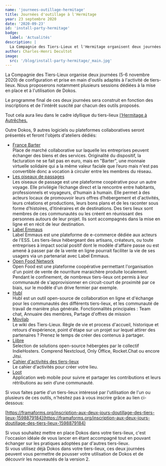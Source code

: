 ```yaml
---
name: 'journees-outillage-hermitage'
title: Journées d'outillage à l'Hermitage
year: 23 septembre 2020
date: '2020-09-23'
id: 'install-party-hermitage'
badge:
  label: 'Actualités'
description: |
  La Compagnie des Tiers-Lieux et l'Hermitage organisent deux journées - 5 et 6 novembre 2020 - consacrées à l'outillage des tiers-lieux pendant lesquelles vous pouvez venir découvrir Dokos.
author: Charles-Henri Decultot
image:
  src: '/blog/install-party-hermitage/_main.jpg'
---
```


La Compagnie des Tiers-Lieux organise deux journées (5-6 novembre 2020) de configuration et prise en main d'outils adaptés à l'activité de tiers-lieux. Nous proposerons notamment plusieurs sessions dédiées à la mise en place et à l'utilisation de Dokos.  

Le programme final de ces deux journées sera construit en fonction des inscriptions et de l'intérêt suscité par chacun des outils proposés.  

Tout cela aura lieu dans le cadre idyllique du tiers-lieux [l'Hermitage à Autrêches.](https://www.hermitagelelab.com/)  

Outre Dokos, 9 autres logiciels ou plateformes collaboratives seront présentés et feront l'objets d'ateliers dédiés:

- [France Barter](www.francebarter.coop)  
  Place de marché collaborative sur laquelle les entreprises peuvent échanger des biens et des services. Originalité du dispositif, la facturation ne se fait pas en euro, mais en "Barter", une monnaie virtuelle solidaire qui a la même valeur faciale que l’euro mais n'est pas convertible donc a vocation à circuler entre les membres du réseau.
- [Les oiseaux de passages](https://lesoiseauxdepassage.coop/)  
  Les oiseaux de passage est une plateforme coopérative pour un autre voyage. Elle privilégie l’échange direct et la rencontre entre habitants, professionnels et voyageurs, d‘humain à humain. Elle permet à des acteurs locaux de promouvoir leurs offres d’hébergement et d'activités, leurs créations et productions, leurs bons plans et de les raconter sous forme d’histoires, d’itinéraires et de destinations. Des tiers lieux sont membres de ces communautés ou les créent en réunissant des personnes autours de leur projet. Ils sont accompagnés dans la mise en ligne et en récit de leur destination.
- [Label Emmaus](https://www.label-emmaus.co/fr/)  
  Label Emmaus est une plateforme de e-commerce dédiée aux acteurs de l'ESS. Les tiers-lieux hébergeant des artisans, créateurs, ou toute entreprises à impact social positif dont le modèle d'affaire passe ou est amené à passer par de la vente en ligne pourrait faciliter la vie de ses usagers via un partenariat avec Label Emmaus.
- [Open Food Network](https://www.openfoodfrance.org/)  
  Open Food est une plateforme coopérative permettant l'organisation d'un point de vente de nourriture maraichère produite localement. Pendant le confinement, de nombreux tiers-lieux ont permis à leur communauté de s'approvisionner en circuit-court de proximité par ce biais, sur le modèle d'un drive fermier par exemple.
- [Hubl](https://hubl.world/fr/)  
  Hubl est un outil open-source de collaboration en ligne et d'échange pour les communautés des différents tiers-lieux, et les communauté de travail de manière plus générale.
  Fonctionnalités principales : Team chat, Annuaire des membres, Partage d'offres de mission
- [Movilab](https://movilab.org/wiki/Accueil)  
  Le wiki des Tiers-Lieux. Règle de vie et process d'accueil, historique et retours d'expérience, point d'étape sur un projet sur lequel attirer des partenaires ? Prenez le temps de créer des contenus à partager.
- [Liibre](https://indiehosters.net/liiibre/)  
  Selection de solutions open-source hébergées par le collectif IndieHosters. Comprend Nextcloud, Only Office, Rocket.Chat ou encore Jitsi.
- [Cahier d'activités des tiers-lieux](https://compagnie.tiers-lieux.org/partager/)  
  Le cahier d'activités pour créer votre lieu.
- [Loot](https://loot-project.gitlab.io/userguide/doc/about/index.html)  
  Application web mobile pour suivre et partager les contributions et leurs rétributions au sein d’une communauté.


Si vous faites partie d'un tiers-lieux intéressé par l'utilisation de l'un ou plusieurs de ces outils, n'hésitez pas à vous inscrire grâce au lien ci-dessous:

[https://framaforms.org/inscription-aux-deux-jours-doutillage-des-tiers-lieux-1598879184](https://framaforms.org/inscription-aux-deux-jours-doutillage-des-tiers-lieux-1598879184)


Si vous souhaitez mettre en place Dokos dans votre tiers-lieux, c'est l'occasion idéale de vous lancer en étant accompagné tout en pouvant échanger sur les pratiques adoptées par d'autres tiers-lieux.  
Si vous utilisez déjà Dokos dans votre tiers-lieux, ces deux journées peuvent vous permettre de pousser votre utilisation de Dokos et de découvrir les nouveautés de la version 2.  
